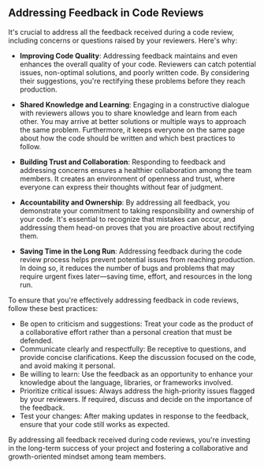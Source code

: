 ## Addressing Feedback in Code Reviews

It's crucial to address all the feedback received during a code review, including concerns or questions raised by your reviewers. Here's why:

- **Improving Code Quality**: Addressing feedback maintains and even enhances the overall quality of your code. Reviewers can catch potential issues, non-optimal solutions, and poorly written code. By considering their suggestions, you're rectifying these problems before they reach production.

- **Shared Knowledge and Learning**: Engaging in a constructive dialogue with reviewers allows you to share knowledge and learn from each other. You may arrive at better solutions or multiple ways to approach the same problem. Furthermore, it keeps everyone on the same page about how the code should be written and which best practices to follow.

- **Building Trust and Collaboration**: Responding to feedback and addressing concerns ensures a healthier collaboration among the team members. It creates an environment of openness and trust, where everyone can express their thoughts without fear of judgment.

- **Accountability and Ownership**: By addressing all feedback, you demonstrate your commitment to taking responsibility and ownership of your code. It's essential to recognize that mistakes can occur, and addressing them head-on proves that you are proactive about rectifying them.

- **Saving Time in the Long Run**: Addressing feedback during the code review process helps prevent potential issues from reaching production. In doing so, it reduces the number of bugs and problems that may require urgent fixes later—saving time, effort, and resources in the long run.

To ensure that you're effectively addressing feedback in code reviews, follow these best practices:

- Be open to criticism and suggestions: Treat your code as the product of a collaborative effort rather than a personal creation that must be defended.
- Communicate clearly and respectfully: Be receptive to questions, and provide concise clarifications. Keep the discussion focused on the code, and avoid making it personal.
- Be willing to learn: Use the feedback as an opportunity to enhance your knowledge about the language, libraries, or frameworks involved.
- Prioritize critical issues: Always address the high-priority issues flagged by your reviewers. If required, discuss and decide on the importance of the feedback.
- Test your changes: After making updates in response to the feedback, ensure that your code still works as expected.

By addressing all feedback received during code reviews, you're investing in the long-term success of your project and fostering a collaborative and growth-oriented mindset among team members.